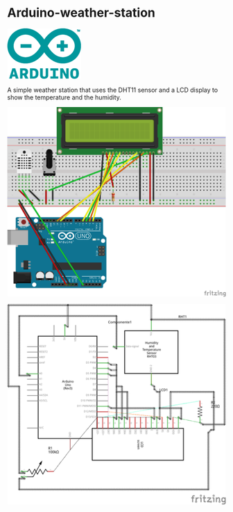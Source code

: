 # Arduino-weather-station

![Alt text](/imgs/arduino_logo.png)

A simple weather station that uses the DHT11 sensor and a LCD display to show the temperature and the humidity.




![Alt text](/imgs/Arduino-weather-station_bb.png)




![Alt text](/imgs/Arduino-weather-station_schem.png)
